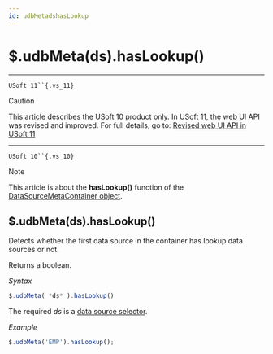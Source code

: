 ```yaml
---
id: udbMetadshasLookup
---
```


# $.udbMeta(ds).hasLookup()



----

`USoft 11``{.vs_11}`

> [!CAUTION]
> This article describes the USoft 10 product only.
> In USoft 11, the web UI API was revised and improved. For full details, go to:
> [Revised web UI API in USoft 11](/docs/Web%20and%20app%20UIs/UDB%20udb/Revised%20web%20UI%20API%20in%20USoft%2011.md)

----

`USoft 10``{.vs_10}`

> [!NOTE]
> This article is about the **hasLookup()** function of the [DataSourceMetaContainer object](/docs/Web%20and%20app%20UIs/UDB%20DataSourceMetaContainer).

## **$.udbMeta(ds).hasLookup()**

Detects whether the first data source in the container has lookup data sources or not.

Returns a boolean.

*Syntax*

```js
$.udbMeta( *ds* ).hasLookup()
```

The required *ds* is a [data source selector](/docs/Web%20and%20app%20UIs/UDB%20DataSourceMetaContainer/UDB%20DataSourceMetaContainer%20object.md).

*Example*

```js
$.udbMeta('EMP').hasLookup();
```

 